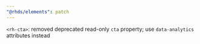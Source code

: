```yaml
---
"@rhds/elements": patch
---
```


`<rh-cta>`: removed deprecated read-only `cta` property; use `data-analytics` attributes instead
